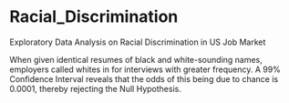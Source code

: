 # Racial_Discrimination

Exploratory Data Analysis on Racial Discrimination in US Job Market

When given identical resumes of black and white-sounding names, employers called whites in for interviews with greater frequency. A 99% Confidence Interval reveals that the odds of this being due to chance is 0.0001, thereby rejecting the Null Hypothesis.


